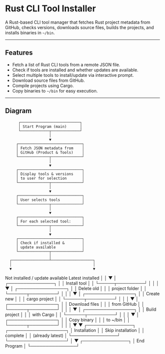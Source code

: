 # Rust CLI Tool Installer

A Rust-based CLI tool manager that fetches Rust project metadata from GitHub, checks versions, downloads source files, builds the projects, and installs binaries in `~/bin`.

---

## Features

- Fetch a list of Rust CLI tools from a remote JSON file.
- Check if tools are installed and whether updates are available.
- Select multiple tools to install/update via interactive prompt.
- Download source files from GitHub.
- Compile projects using Cargo.
- Copy binaries to `~/bin` for easy execution.

---

## Diagram

          ┌───────────────────────────┐
          │ Start Program (main)      │
          └─────────────┬─────────────┘
                        │
                        ▼
         ┌─────────────────────────────┐
         │ Fetch JSON metadata from    │
         │ GitHub (Product & Tools)    │
         └──────────────┬──────────────┘
                        │
                        ▼
         ┌─────────────────────────────┐
         │ Display tools & versions    │
         │ to user for selection       │
         └──────────────┬──────────────┘
                        │
                        ▼
         ┌─────────────────────────────┐
         │ User selects tools          │
         └──────────────┬──────────────┘
                        │
                        ▼
         ┌─────────────────────────────┐
         │ For each selected tool:     │
         └──────────────┬──────────────┘
                        │
                        ▼
         ┌─────────────────────────────┐
         │ Check if installed &        │
         │ update available            │
         └──────────────┬──────────────┘
                        │
      ┌─────────────────┴───────────────────┐
      │                                     │
      ▼                                     ▼
Not installed / update available     Latest installed
      │                                     │
      ▼                                     │
 ┌───────────────┐                          │
 │ Install tool  │                          │
 └─────┬─────────┘                          │
       │                                    │  
       ▼                                    │
┌────────────────┐                          │
│ Delete old     │                          │
│ project folder │                          │
└──────┬─────────┘                          │
       │                                    │
       ▼                                    │
┌────────────────┐                          │
│ Create new     │                          │
│ cargo project  │                          │
└──────┬─────────┘                          │
       │                                    │
       ▼                                    │
┌────────────────┐                          │
│ Download files │                          │
│ from GitHub    │                          │
└──────┬─────────┘                          │
       │                                    │
       ▼                                    │
┌────────────────┐                          │
│ Build project  │                          │
│ with Cargo     │                          │
└──────┬─────────┘                          │
       │                                    │
       ▼                                    │
┌────────────────┐                          │
│ Copy binary    │                          │
│ to ~/bin       │                          │
└──────┬─────────┘                          │
       │                                    │
       ▼                                    ▼
 ┌───────────────┐                 ┌───────────────────┐
 │ Installation  │                 │ Skip installation │
 │ complete      │                 │ (already latest)  │
 └───────────────┘                 └───────────────────┘
       │
       ▼
 ┌───────────────┐
 │ End Program   │
 └───────────────┘
